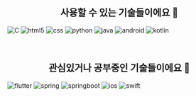 <center> <h2> 사용할 수 있는 기술들이에요 🔨 </h2> </center>

![C](https://img.shields.io/badge/C-A8B9CC?style=for-the-badge&logo=C&logoColor=white)
![html5](https://img.shields.io/badge/html5-E34F26?style=for-the-badge&logo=html5&logoColor=white)
![css](https://img.shields.io/badge/css-663399?style=for-the-badge&logo=css&logoColor=white)
![python](https://img.shields.io/badge/python-3776AB?style=for-the-badge&logo=python&logoColor=white)
![java](https://img.shields.io/badge/java-007396?style=for-the-badge&logo=OpenJDK&logoColor=white)
![android](https://img.shields.io/badge/android-3DDC84?style=for-the-badge&logo=android&logoColor=white)
![kotlin](https://img.shields.io/badge/kotlin-7F52FF?style=for-the-badge&logo=kotlin&logoColor=white)

<br>

<center> <h2> 관심있거나 공부중인 기술들이에요 📕 </h2> </center>

![flutter](https://img.shields.io/badge/flutter-02569B?style=for-the-badge&logo=flutter&logoColor=white)
![spring](https://img.shields.io/badge/spring-6DB33F?style=for-the-badge&logo=spring&logoColor=white)
![springboot](https://img.shields.io/badge/springboot-6DB33F?style=for-the-badge&logo=springboot&logoColor=white)
![ios](https://img.shields.io/badge/ios-000000?style=for-the-badge&logo=ios&logoColor=white)
![swift](https://img.shields.io/badge/swift-F05138?style=for-the-badge&logo=swift&logoColor=white)
